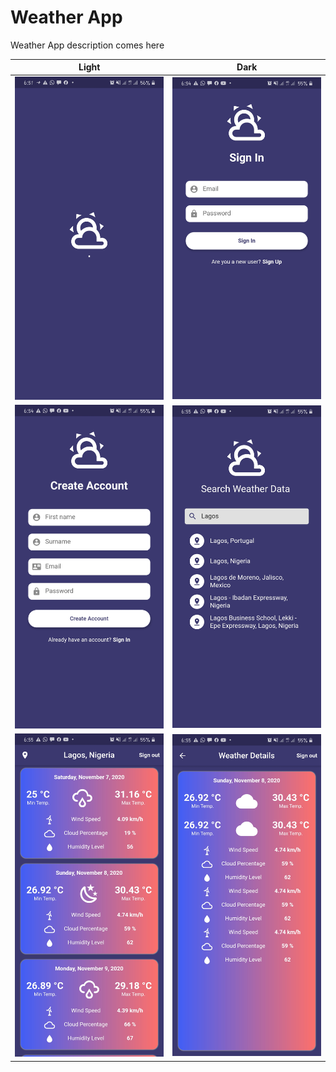 # Weather App
Weather App description comes here




| Light| Dark|
|------|-------|
|<img src="ss/1.jpg" width="400">|<img src="ss/2.jpg" width="400">|
|<img src="ss/3.jpg" width="400">|<img src="ss/4.jpg" width="400">|
|<img src="ss/5.jpg" width="400">|<img src="ss/6.jpg" width="400">|